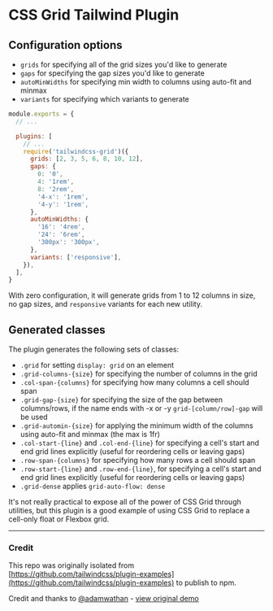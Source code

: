 # CSS Grid Tailwind Plugin

## Configuration options

- `grids` for specifying all of the grid sizes you'd like to generate
- `gaps` for specifying the gap sizes you'd like to generate
- `autoMinWidths` for specifying min width to columns using auto-fit and minmax
- `variants` for specifying which variants to generate

```js
module.exports = {
  // ...

  plugins: [
    // ...
    require('tailwindcss-grid')({
      grids: [2, 3, 5, 6, 8, 10, 12],
      gaps: {
        0: '0',
        4: '1rem',
        8: '2rem',
        '4-x': '1rem',
        '4-y': '1rem',
      },
      autoMinWidths: {
        '16': '4rem',
        '24': '6rem',
        '300px': '300px',
      },
      variants: ['responsive'],
    }),
  ],
}
```

With zero configuration, it will generate grids from 1 to 12 columns in size, no gap sizes, and `responsive` variants for each new utility.

## Generated classes

The plugin generates the following sets of classes:

- `.grid` for setting `display: grid` on an element
- `.grid-columns-{size}` for specifying the number of columns in the grid
- `.col-span-{columns}` for specifying how many columns a cell should span
- `.grid-gap-{size}` for specifying the size of the gap between columns/rows, if the name ends with -x or -y `grid-[column/row]-gap` will be used
- `.grid-automin-{size}` for applying the minimum width of the columns using auto-fit and minmax (the max is 1fr)
- `.col-start-{line}` and `.col-end-{line}` for specifying a cell's start and end grid lines explicitly (useful for reordering cells or leaving gaps)
- `.row-span-{columns}` for specifying how many rows a cell should span
- `.row-start-{line}` and `.row-end-{line}`, for specifying a cell's start and end grid lines explicitly (useful for reordering cells or leaving gaps)
- `.grid-dense` applies `grid-auto-flow: dense`

It's not really practical to expose all of the power of CSS Grid through utilities, but this plugin is a good example of using CSS Grid to replace a cell-only float or Flexbox grid.

---

### Credit

This repo was originally isolated from [https://github.com/tailwindcss/plugin-examples](https://github.com/tailwindcss/plugin-examples) to publish to npm.

Credit and thanks to [@adamwathan](/adamwathan) - [view original demo](https://tailwindcss.github.io/plugin-examples/#css-grid)